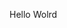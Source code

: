 Hello Wolrd































































































































































































































































































































































































































































































































































































































































































































































































































































































































































































































































































































































































































































































































































































































































































































































































































































































































































































































































































































































































































































































































































































































































































































































































































































































































































































































































































































































































































































































































































































































































































































































































































































































